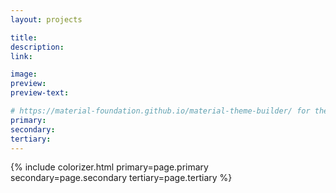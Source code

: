 ```yaml
---
layout: projects

title: 
description: 
link: 

image: 
preview: 
preview-text: 

# https://material-foundation.github.io/material-theme-builder/ for the palette, just pass the relevant img!
primary: 
secondary: 
tertiary: 
---
```


{% include colorizer.html primary=page.primary secondary=page.secondary tertiary=page.tertiary %}
